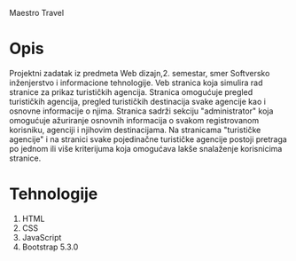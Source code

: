 Maestro Travel

# Opis

Projektni zadatak iz predmeta Web dizajn,2. semestar, smer Softversko inženjerstvo i informacione tehnologije.
Veb stranica koja simulira rad stranice za prikaz turističkih agencija. 
Stranica omogućuje pregled turističkih agencija, pregled turističkih destinacija
svake agencije kao i osnovne informacije o njima. Stranica sadrži sekciju "administrator" koja omogućuje ažuriranje osnovnih 
informacija o svakom registrovanom korisniku, agenciji i njihovim destinacijama. Na stranicama "turističke agencije" i na stranici svake 
pojedinačne turističke agencije postoji pretraga po jednom ili više kriterijuma koja omogućava lakše snalaženje korisnicima stranice.

# Tehnologije

1. HTML
2. CSS
3. JavaScript
4. Bootstrap 5.3.0
